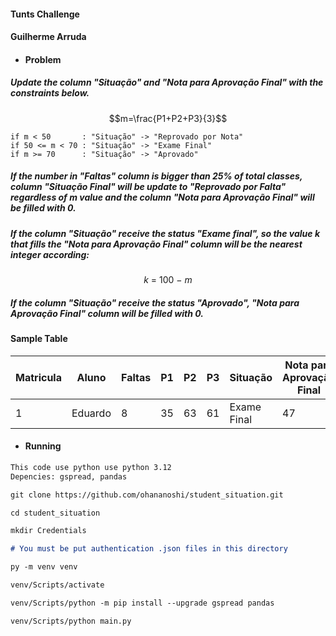 #### Tunts Challenge
#### Guilherme Arruda

- #### Problem

##### Update the column "Situação" and "Nota para Aprovação Final" with the constraints below.

$$m=\frac{P1+P2+P3}{3}$$

```
if m < 50       : "Situação" -> "Reprovado por Nota"
if 50 <= m < 70 : "Situação" -> "Exame Final"
if m >= 70      : "Situação" -> "Aprovado"
```

##### If the number in "Faltas" column is bigger than 25% of total classes, column "Situação Final" will be update to "Reprovado por Falta" regardless of m value and the column "Nota para Aprovação Final" will be filled with 0.

##### If the column "Situação" receive the status "Exame final", so the value k that fills the "Nota para Aprovação Final" column will be the nearest integer according:

$$k\:=\:100\:-\:m$$

##### If the column "Situação" receive the status "Aprovado", "Nota para Aprovação Final" column will be filled with 0.

#### Sample Table

| Matricula | Aluno    | Faltas | P1  | P2  | P3  | Situação     | Nota para Aprovação Final |
|-----------|----------|--------|-----|-----|-----|--------------|---------------------------|
| 1         | Eduardo  | 8      | 35  | 63  | 61  | Exame Final  | 47                        |


- #### Running

```md
This code use python use python 3.12
Depencies: gspread, pandas

git clone https://github.com/ohananoshi/student_situation.git

cd student_situation

mkdir Credentials

# You must be put authentication .json files in this directory

py -m venv venv

venv/Scripts/activate

venv/Scripts/python -m pip install --upgrade gspread pandas

venv/Scripts/python main.py
```

